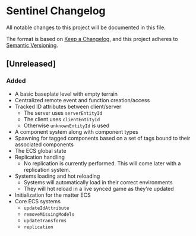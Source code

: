 # Sentinel Changelog

All notable changes to this project will be documented in this file.

The format is based on [Keep a Changelog][kac], and this project adheres to
[Semantic Versioning][semver].

[kac]: https://keepachangelog.com/en/1.1.0/
[semver]: https://semver.org/spec/v2.0.0.html

## [Unreleased]

### Added

- A basic baseplate level with empty terrain
- Centralized remote event and function creation/access
- Tracked ID attributes between client/server
  - The server uses `serverEntityId`
  - The client uses `clientEntityId`
  - Otherwise `unknownEntityId` is used
- A component system along with component types
- Spawning for tagged components based on a set of tags bound to their
  associated components
- The ECS global state
- Replication handling
  - No replication is currently performed. This will come later with a
    replication system.
- Systems loading and hot reloading
  - Systems will automatically load in their correct environments
  - They will hot reload in a live synced game as they're updated
- Initialization for the matter ECS
- Core ECS systems
  - `updateIdAttribute`
  - `removeMissingModels`
  - `updateTransforms`
  - `replication`
